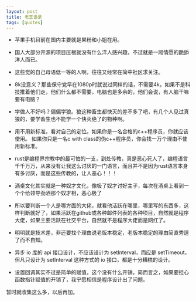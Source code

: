 ```yaml
---
layout: post
title: 老王语录
tags: [quotes]
---
```


- 苹果手机目前在国内主要就是果粉和小姐在用。

- 国人大部分开源的项目压根就没有什么洋人感兴趣，不过就是一厢情愿的跪舔洋人而已。

- 这些觉的自己母语低一等的人啊，往往又经常在简中社区求关注。

- 8k没意义？那些保守党早在1080p时就说过同样的话，不需要4k，如果不是科技推着他们走，他们什么都不需要，电脑也是多余的，他们会说，有人脑干嘛要有电脑？

- 学做人不好吗？偏偏学狼。狼这种畜生都快灭的差不多了吧，有几个人见过真狼的，要学畜生也不能学一个快灭绝了的物种啊。

- 用不用新标准，看对自己的定位。如果你是一名合格的c++程序员，你就应该使用。
如果你只是一名c with class的伪c++程序员，你会找一万个理由不使用新标准。

- rust是编程界宗教中的最可怕的一支，到处传教，真是恶心死人了，编程语言千千万万，从来没有让我这么讨厌的一门语言，而且并不是因为rust语言本身有多讨厌，而是这些传教的，让人恶心！！！

- 酒桌文化其实就是一种奴才文化，像极了奴才讨好主子，每次在酒桌上看到一个个给领导劲酒那个奴才相，恶心极了

- 所以要判断一个人是哪方面的大佬，就看他活跃在哪里，哪里写的东西多，这样判断就好了，如果活跃在github或各种邮件列表的各种项目，自然就是程序大佬，如果主要活跃在社交平台，自然就不是程序大佬而是网红了。

- 明明就是技术差，非还要找个理由说老版本稳定，老版本稳定的理由简直秀逗了而不自知。

- 异步 io 库的 api 接口设计，不应该设计为 setInterval，而应是 setTimeout，但凡只设计为 setInterval 这种方式的 io 接口，都是十分糟糕的设计。

- 设置回调其实不过是简单的赋值，这个没有什么开销，简而言之，如果要担心函数指针赋值的开销了，我宁愿相信是程序设计出了问题。


暂时就收集这么多，以后再加。

